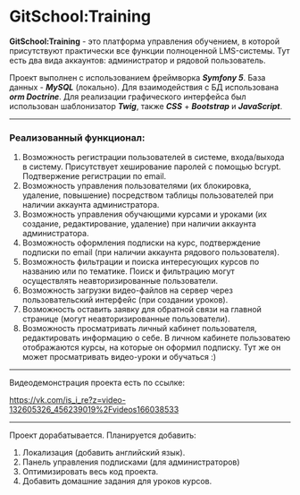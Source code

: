 # GitSchool:Training #

**GitSchool:Training** - это платформа управления обучением, в которой присутствуют практически все функции полноценной LMS-системы. Тут есть два вида аккаунтов: администратор и рядовой пользователь.

Проект выполнен с использованием фреймворка **_Symfony 5_**. База данных - **_MySQL_** (локально). Для взаимодействия с БД использована **_orm Doctrine_**. Для реализации графического интерфейса был использован шаблонизатор **_Twig_**, также **_СSS_** + **_Bootstrap_** и **_JavaScript_**. 
***
### Реализованный функционал: ###

1. Возможность регистрации пользователей в системе, входа/выхода в систему. Присутствует хеширование паролей c помощью bcrypt. Подтвержение регистрации по email.
2. Возможность управления пользователями (их блокировка, удаление, повышение) посредством таблицы пользователей при наличии аккаунта администратора. 
3. Возможность управления обучающими курсами и уроками (их создание, редактирование, удаление) при наличии аккаунта администратора.
4. Возможность оформления подписки на курс, подтверждение подписки по email (при наличии аккаунта рядового пользователя).
5. Возможность фильтрации и поиска интересующих курсов по названию или по тематике. Поиск и фильтрацию могут осуществлять неавторизированные пользователи.
6. Возможность загрузки видео-файлов на сервер через пользовательский интерфейс (при создании уроков).
7. Возможность оставить заявку для обратной связи на главной странице (могут неавторизированные пользователи).
8. Возможность просматривать личный кабинет пользователя, редактировать информацию о себе. В личном кабинете пользоватею отображаются курсы, на которые он оформил подписку. Тут же он может просматривать видео-уроки и обучаться :)
***
Видеодемонстрация проекта есть по ссылке:

<https://vk.com/is_i_re?z=video-132605326_456239019%2Fvideos166038533>

***
Проект дорабатывается. Планируется добавить: 
1) Локализация (добавить английский язык).
2) Панель управления подписками (для администраторов)
3) Оптимизировать весь код проекта.
4) Добавить домашние задания для уроков курсов. 
